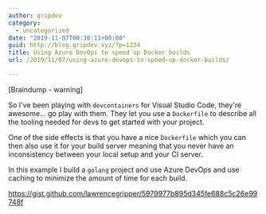 ```yaml
---
author: gripdev
category:
  - uncategorized
date: "2019-11-07T00:30:11+00:00"
guid: http://blog.gripdev.xyz/?p=1234
title: Using Azure DevOps to speed up Docker builds
url: /2019/11/07/using-azure-devops-to-speed-up-docker-builds/

---
```

\[Braindump - warning\]

So I've been playing with `devcontainers` for Visual Studio Code, they're awesome... go play with them. They let you use a `Dockerfile` to describe all the tooling needed for devs to get started with your project.

One of the side effects is that you have a nice `Dockerfile` which you can then also use it for your build server meaning that you never have an inconsistency between your local setup and your CI server.

In this example I build a `golang` project and use Azure DevOps and use caching to minimize the amount of time for each build.

https://gist.github.com/lawrencegripper/5979977b895d345fe688c5c26e99748f
